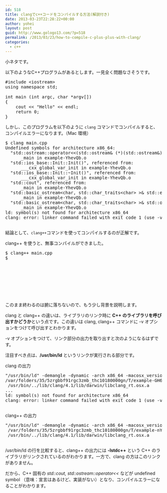 ```yaml
---
id: 518
title: clangでc++コードをコンパイルする方法(解説付き)
date: 2013-03-23T22:28:22+00:00
author: yohei
layout: post
guid: http://www.gologo13.com/?p=518
permalink: /2013/03/23/how-to-compile-c-plus-plus-with-clang/
categories:
  - c++
---
```

小ネタです。

以下のようなC++プログラムがあるとします。一見全く問題なさそうです。

<pre class="lang:c++ decode:true " title="main.cpp" >#include &lt;iostream&gt;
using namespace std;

int main (int argc, char *argv[])
{
    cout &lt;&lt; "Hello" &lt;&lt; endl;
    return 0;
}</pre>

しかし、このプログラムを以下のように `clang` コマンドでコンパイルすると、コンパイルエラーになります。（Mac 環境）

<pre class="brush: shell">$ clang main.cpp
Undefined symbols for architecture x86_64:
  "std::ostream::operator&lt;&lt;(std::ostream&#038; (*)(std::ostream&#038;))", referenced from:
      _main in example-YhevQb.o
  "std::ios_base::Init::Init()", referenced from:
      ___cxx_global_var_init in example-YhevQb.o
  "std::ios_base::Init::~Init()", referenced from:
      ___cxx_global_var_init in example-YhevQb.o
  "std::cout", referenced from:
      _main in example-YhevQb.o
  "std::basic_ostream&lt;char, std::char_traits&lt;char> >&#038; std::endl&lt;char, std::char_traits&lt;char> >(std::basic_ostream&lt;char, std::char_traits&lt;char> >&#038;)", referenced from:
      _main in example-YhevQb.o
  "std::basic_ostream&lt;char, std::char_traits&lt;char> >&#038; std::operator&lt;&lt;&lt;std::char_traits&lt;char> >(std::basic_ostream&lt;char, std::char_traits&lt;char> >&#038;, char const*)", referenced from:
      _main in example-YhevQb.o
ld: symbol(s) not found for architecture x86_64
clang: error: linker command failed with exit code 1 (use -v to see invocation)

</pre>

結論として、`clang++`コマンドを使ってコンパイルするのが正解です。
  
clang++ を使うと、無事コンパイルができました。

<pre class="brush: shell">$ clang++ main.cpp
$

</pre>

　
  
　
  
　

このまま終わるのは腑に落ちないので、もう少し背景を説明します。

clang と clang++ の違いは、ライブラリのリンク時に **C++ のライブラリを呼び出すかどうか**という点です。この違いは clang, clang++ コマンドに -v オプションをつけて呼び出すとわかります。

-v オプションをつけて、リンク部分の出力を取り出すと次のようになるはずです。
  
注目すべき点は、**/usr/bin/ld** というリンクが実行される部分です。

clang の出力

<pre class="brush: shell">"/usr/bin/ld" -demangle -dynamic -arch x86_64 -macosx_version_min 10.8.0 -o a.out 
/var/folders/35/5zrgbbf91rgc3zmb_thc10180000gn/T/example-GH6fnD.o -lSystem
 /usr/bin/../lib/clang/4.1/lib/darwin/libclang_rt.osx.a
...
ld: symbol(s) not found for architecture x86_64
clang: error: linker command failed with exit code 1 (use -v to see invocation)

</pre>

clang++ の出力

<pre class="brush: shell">"/usr/bin/ld" -demangle -dynamic -arch x86_64 -macosx_version_min 10.8.0 -o a.out
 /var/folders/35/5zrgbbf91rgc3zmb_thc10180000gn/T/example-nYU1TM.o -lstdc++ -lSystem
 /usr/bin/../lib/clang/4.1/lib/darwin/libclang_rt.osx.a

</pre>

/usr/bin/ld の行を比較すると、clang++ の出力には **-lstdc++** という C++ のライブラリがリンクされているのがわかります。一方で、clang の方はこのリンクがありません。

だから、C++ 固有の _std::cout,_ _std::ostream::operator<<_ などが undefined symbol （意味：宣言はあるけど、実装がない）となり、コンパイルエラーになることがわかります。